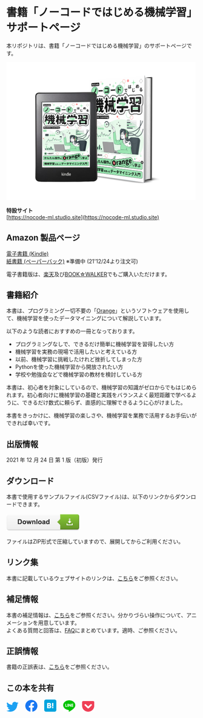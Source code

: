 # 書籍「ノーコードではじめる機械学習」サポートページ

本リポジトリは、書籍「ノーコードではじめる機械学習」のサポートページです。

<div align="left">
<img src="images/cover.png" width="500">  

**特設サイト**  
 [https://nocode-ml.studio.site](https://nocode-ml.studio.site)  

## Amazon 製品ページ  
[電子書籍 (Kindle)](https://www.amazon.co.jp/dp/B09NLMPR8W)  
[紙書籍 (ペーパーバック)](https://www.amazon.co.jp/) ※準備中 (21'12/24より注文可)  

電子書籍版は、[楽天](https://a.r10.to/hwWD1Q)及び[BOOK☆WALKER](https://bookwalker.jp/de1172372b-f39a-4160-804d-91b9c4f9d558/?acode=1DRCLqyC)でもご購入いただけます。  

## 書籍紹介

本書は、プログラミング一切不要の「[Orange](https://orangedatamining.com/)」というソフトウェアを使用して、機械学習を使ったデータマイニングについて解説しています。  

 以下のような読者におすすめの一冊となっております。  

- プログラミングなしで、できるだけ簡単に機械学習を習得したい方  
- 機械学習を実務の現場で活用したいと考えている方  
- 以前、機械学習に挑戦したけれど挫折してしまった方  
- Pythonを使った機械学習から開放されたい方  
- 学校や勉強会などで機械学習の教材を検討している方  

本書は、初心者を対象にしているので、機械学習の知識がゼロからでもはじめられます。初心者向けに機械学習の基礎と実践をバランスよく最短距離で学べるように、できるだけ数式に頼らず、直感的に理解できるように心がけました。  

本書をきっかけに、機械学習の楽しさや、機械学習を業務で活用するお手伝いができれば幸いです。  

## 出版情報

2021 年 12 月 24 日 第 1 版（初版）発行  

## ダウンロード

本書で使用するサンプルファイル(CSVファイル)は、以下のリンクからダウンロードできます。<br>
<br>
[<img src="images/Button.png">](https://github.com/RyokoKuga/orange-book/raw/main/NoCodeML_Sample.zip)  

ファイルはZIP形式で圧縮していますので、展開してからご利用ください。  

## リンク集

本書に記載しているウェブサイトのリンクは、[こちら](./Pages/URL.md)をご参照ください。  

## 補足情報

本書の補足情報は、[こちら](./Pages/SUPPL.md)をご参照ください。分かりづらい操作について、アニメーションを用意しています。    
よくある質問と回答は、[FAQ](./Pages/FAQ.md)にまとめています。適時、ご参照ください。  

## 正誤情報

書籍の正誤表は、[こちら](./Pages/ERRATA.md)をご参照ください。  

## この本を共有
[<img src="images/twitter.png" width="32">](https://twitter.com/intent/tweet?text=%23ノーコードではじめる機械学習%20%23機械学習%0Ahttps://nocode-ml.studio.site)
&emsp;[<img src="images/facebook.png" width="32">](https://www.facebook.com/share.php?u=https://nocode-ml.studio.site)
&emsp;[<img src="images/hatena.png" width="32">](https://b.hatena.ne.jp/entry/s/nocode-ml.studio.site)
&emsp;[<img src="images/line.png" width="32">](https://line.me/R/msg/text/?https://nocode-ml.studio.site)
&emsp;[<img src="images/pocket.png" width="32">](http://getpocket.com/edit?url=https://nocode-ml.studio.site)  
